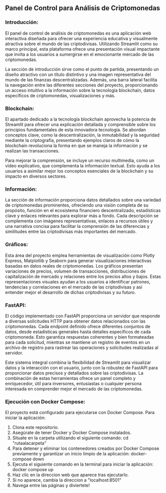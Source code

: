 ## Panel de Control para Análisis de Criptomonedas

### Introducción:

El panel de control de análisis de criptomonedas es una aplicación web interactiva diseñada para ofrecer una experiencia educativa y visualmente atractiva sobre el mundo de las criptodivisas. Utilizando Streamlit como su marco principal, esta plataforma ofrece una presentación visual impactante que invita a los usuarios a sumergirse en el emocionante mercado de las criptomonedas.

La sección de introducción sirve como el punto de partida, presentando un diseño atractivo con un título distintivo y una imagen representativa del mundo de las finanzas descentralizadas. Además, una barra lateral facilita la navegación entre las diferentes secciones del proyecto, proporcionando un acceso intuitivo a la información sobre la tecnología blockchain, datos específicos de criptomonedas, visualizaciones y más.

### Blockchain:

El apartado dedicado a la tecnología blockchain aprovecha la potencia de Streamlit para ofrecer una explicación detallada y comprensible sobre los principios fundamentales de esta innovadora tecnología. Se abordan conceptos clave, como la descentralización, la inmutabilidad y la seguridad mediante la criptografía, presentando ejemplos claros de cómo la blockchain revoluciona la forma en que se maneja la información y se realizan las transacciones.

Para mejorar la comprensión, se incluye un recurso multimedia, como un vídeo explicativo, que complementa la información textual. Esto ayuda a los usuarios a asimilar mejor los conceptos esenciales de la blockchain y su impacto en diversos sectores.

### Información:

La sección de información proporciona datos detallados sobre una variedad de criptomonedas prominentes, ofreciendo una visión completa de su propósito, función en el ecosistema financiero descentralizado, estadísticas clave y enlaces relevantes para explorar más a fondo. Cada descripción se complementa con imágenes representativas, enlaces a recursos útiles y una narrativa concisa para facilitar la comprensión de las diferencias y similitudes entre las criptodivisas más importantes del mercado.

### Gráficos:

Esta área del proyecto emplea herramientas de visualización como Plotly Express, Matplotlib y Seaborn para generar visualizaciones interactivas basadas en datos reales de criptomonedas. Los gráficos presentan variaciones de precios, volumen de transacciones, distribuciones de capitalización de mercado y relaciones entre los precios altos y bajos. Estas representaciones visuales ayudan a los usuarios a identificar patrones, tendencias y correlaciones en el mercado de las criptodivisas y así entender mejor el desarrollo de dichas criptodivisas y su futuro.

### FastAPI:

El código implementado con FastAPI proporciona un servidor que responde a diversas solicitudes HTTP para obtener datos relacionados con las criptomonedas. Cada endpoint definido ofrece diferentes conjuntos de datos, desde estadísticas generales hasta detalles específicos de cada criptomoneda. Esto garantiza respuestas coherentes y bien formateadas para cada solicitud, mientras se mantiene un registro de eventos en un archivo de registro para rastrear las operaciones y solicitudes realizadas al servidor.

Este sistema integral combina la flexibilidad de Streamlit para visualizar datos y la interacción con el usuario, junto con la robustez de FastAPI para proporcionar datos precisos y detallados sobre las criptodivisas. La combinación de estas herramientas ofrece un panel completo y enriquecedor, útil para inversores, entusiastas o cualquier persona interesada en comprender mejor el mercado de las criptomonedas.

### Ejecución con Docker Compose:
El proyecto está configurado para ejecutarse con Docker Compose. 
Para iniciar la aplicación:

1. Clona este repositorio.
2. Asegúrate de tener Docker y Docker Compose instalados.
3. Situate en la carpeta utilizando el siguiente comando:
        cd "rutaalacarpeta"
4. Para detener y eliminar los contenedores creados por Docker Compose previamente y garantizar un inicio limpio de la aplicación:
        docker-compose down
5. Ejecuta el siguiente comando en la terminal para iniciar la aplicación:
        docker compose up
6. Haz clic en la direccion web que aparece tras ejecutarlo.
7. Si no aparece, cambia la direccion a "localhost:8501"
8. Navega entre las páginas y diviertete!
